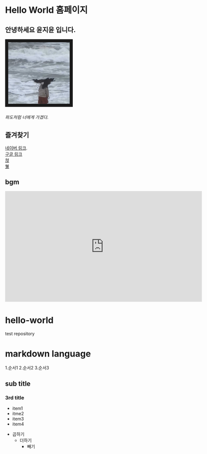 # Hello World 홈페이지
## 안녕하세요 윤지윤 입니다.
<img src="파도.jpg" width="200" height="200" border="10"/><br>
###### 파도처럼 너에게 가겠다.

## 즐겨찾기
[네이버 링크](https://www.naver.com).<br>[구글 링크](https://www.google.com)<br>[혅](https://rustylake92.github.io/hello-world/)<br>[혦](https://hm0o0b.github.io/helloworld/)

## bgm
<iframe width="640" height="360" src="https://www.youtube.com/embed/rr5V5eZD6TE" title="𝐏𝐥𝐚𝐲𝐥𝐢𝐬𝐭 노래만 잘 골라도 하루종일 상쾌해요🌈🤍 | 설레는 아침을 열어주는 감성 팝송 ✨" frameborder="0" allow="accelerometer; autoplay; clipboard-write; encrypted-media; gyroscope; picture-in-picture; web-share" referrerpolicy="strict-origin-when-cross-origin" allowfullscreen></iframe>

# hello-world
test repository

# markdown language
1.순서1
2.순서2
3.순서3

## sub title
### 3rd title
 - item1
 - itme2
 - item3
 - item4

* 곱하기
  + 더하기
     - 빼기
   

